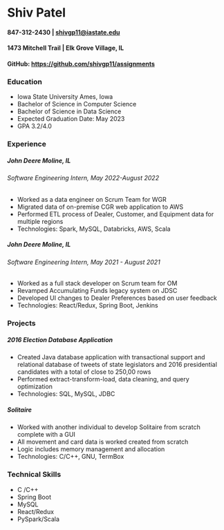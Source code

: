 # Shiv Patel
#### 847-312-2430 | shivgp11@iastate.edu
#### 1473 Mitchell Trail | Elk Grove Village, IL 
#### GitHub: https://github.com/shivgp11/assignments

### Education
- Iowa State University Ames, Iowa
- Bachelor of Science in Computer Science
- Bachelor of Science in Data Science 
- Expected Graduation Date: May 2023
- GPA 3.2/4.0

### Experience
##### John Deere Moline, IL
###### Software Engineering Intern, May 2022-August 2022
- Worked as a data engineer on Scrum Team for WGR
- Migrated data of on-premise CGR web application to AWS
- Performed ETL process of Dealer, Customer, and Equipment data for multiple regions
- Technologies: Spark, MySQL, Databricks, AWS, Scala
##### John Deere Moline, IL
###### Software Engineering Intern, May 2021 - August 2021
- Worked as a full stack developer on Scrum team for OM
- Revamped Accumulating Funds legacy system on JDSC
- Developed UI changes to Dealer Preferences based on user feedback
- Technologies: React/Redux, Spring Boot, Jenkins

### Projects
##### 2016 Election Database Application
- Created Java database application with transactional support and relational database of 
tweets of state legislators and 2016 presidential candidates with a total of close to 
250,00 rows
- Performed extract-transform-load, data cleaning, and query optimization
- Technologies: SQL, MySQL, JDBC
##### Solitaire 
- Worked with another individual to develop Solitaire from scratch complete with a GUI
- All movement and card data is worked created from scratch
- Logic includes memory management and allocation
- Technologies: C/C++, GNU, TermBox

### Technical Skills
- C /C++
- Spring Boot
- MySQL
- React/Redux
- PySpark/Scala
